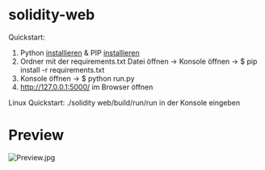 # solidity-web
Quickstart:
1. Python [installieren](https://www.python.org/downloads/) & PIP [installieren](https://packaging.python.org/en/latest/tutorials/installing-packages/)
2. Ordner mit der requirements.txt Datei öffnen -> Konsole öffnen -> $ pip install -r requirements.txt
3. Konsole öffnen -> $ python run.py  
5. http://127.0.0.1:5000/ im Browser öffnen


Linux Quickstart:
./solidity web/build/run/run in der Konsole eingeben


# Preview
![Preview.jpg](https://i.postimg.cc/Vs43QpZR/preview.png)
